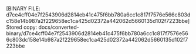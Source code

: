 [BINARY FILE: d7ce4cff04e7f2543906d2814eb41c475f6bb780a6cc1c817f7576e566c803dc158e14b987a2f229658ec1ca425d02372a442062d5660135d102f7223bbe]
Stored copy: docs/converted-binary/d7ce4cff04e7f2543906d2814eb41c475f6bb780a6cc1c817f7576e566c803dc158e14b987a2f229658ec1ca425d02372a442062d5660135d102f7223bbe
